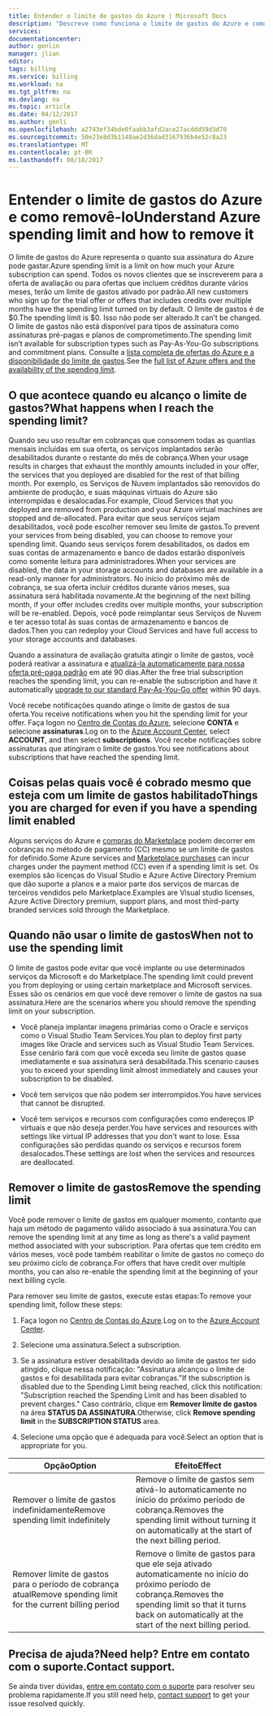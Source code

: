 ```yaml
---
title: Entender o limite de gastos do Azure | Microsoft Docs
description: "Descreve como funciona o limite de gastos do Azure e como removê-lo"
services: 
documentationcenter: 
author: genlin
manager: jlian
editor: 
tags: billing
ms.service: billing
ms.workload: na
ms.tgt_pltfrm: na
ms.devlang: na
ms.topic: article
ms.date: 04/12/2017
ms.author: genli
ms.openlocfilehash: a2743ef34bde0faabb3afd2ace27acddd59d3d70
ms.sourcegitcommit: 50e23e8d3b1148ae2d36dad3167936b4e52c8a23
ms.translationtype: MT
ms.contentlocale: pt-BR
ms.lasthandoff: 08/18/2017
---
```

# <a name="understand-azure-spending-limit-and-how-to-remove-it"></a><span data-ttu-id="c0c2a-103">Entender o limite de gastos do Azure e como removê-lo</span><span class="sxs-lookup"><span data-stu-id="c0c2a-103">Understand Azure spending limit and how to remove it</span></span>

<span data-ttu-id="c0c2a-104">O limite de gastos do Azure representa o quanto sua assinatura do Azure pode gastar.</span><span class="sxs-lookup"><span data-stu-id="c0c2a-104">Azure spending limit is a limit on how much your Azure subscription can spend.</span></span> <span data-ttu-id="c0c2a-105">Todos os novos clientes que se inscreverem para a oferta de avaliação ou para ofertas que incluem créditos durante vários meses, terão um limite de gastos ativado por padrão.</span><span class="sxs-lookup"><span data-stu-id="c0c2a-105">All new customers who sign up for the trial offer or offers that includes credits over multiple months have the spending limit turned on by default.</span></span> <span data-ttu-id="c0c2a-106">O limite de gastos é de $0.</span><span class="sxs-lookup"><span data-stu-id="c0c2a-106">The spending limit is $0.</span></span> <span data-ttu-id="c0c2a-107">Isso não pode ser alterado.</span><span class="sxs-lookup"><span data-stu-id="c0c2a-107">It can’t be changed.</span></span> <span data-ttu-id="c0c2a-108">O limite de gastos não está disponível para tipos de assinatura como assinaturas pré-pagas e planos de comprometimento.</span><span class="sxs-lookup"><span data-stu-id="c0c2a-108">The spending limit isn’t available for subscription types such as Pay-As-You-Go subscriptions and commitment plans.</span></span> <span data-ttu-id="c0c2a-109">Consulte a [lista completa de ofertas do Azure e a disponibilidade do limite de gastos](https://azure.microsoft.com/support/legal/offer-details/).</span><span class="sxs-lookup"><span data-stu-id="c0c2a-109">See the [full list of Azure offers and the availability of the spending limit](https://azure.microsoft.com/support/legal/offer-details/).</span></span>

## <a name="what-happens-when-i-reach-the-spending-limit"></a><span data-ttu-id="c0c2a-110">O que acontece quando eu alcanço o limite de gastos?</span><span class="sxs-lookup"><span data-stu-id="c0c2a-110">What happens when I reach the spending limit?</span></span>

<span data-ttu-id="c0c2a-111">Quando seu uso resultar em cobranças que consomem todas as quantias mensais incluídas em sua oferta, os serviços implantados serão desabilitados durante o restante do mês de cobrança.</span><span class="sxs-lookup"><span data-stu-id="c0c2a-111">When your usage results in charges that exhaust the monthly amounts included in your offer, the services that you deployed are disabled for the rest of that billing month.</span></span> <span data-ttu-id="c0c2a-112">Por exemplo, os Serviços de Nuvem implantados são removidos do ambiente de produção, e suas máquinas virtuais do Azure são interrompidas e desalocadas.</span><span class="sxs-lookup"><span data-stu-id="c0c2a-112">For example, Cloud Services that you deployed are removed from production and your Azure virtual machines are stopped and de-allocated.</span></span> <span data-ttu-id="c0c2a-113">Para evitar que seus serviços sejam desabilitados, você pode escolher remover seu limite de gastos.</span><span class="sxs-lookup"><span data-stu-id="c0c2a-113">To prevent your services from being disabled, you can choose to remove your spending limit.</span></span> <span data-ttu-id="c0c2a-114">Quando seus serviços forem desabilitados, os dados em suas contas de armazenamento e banco de dados estarão disponíveis como somente leitura para administradores.</span><span class="sxs-lookup"><span data-stu-id="c0c2a-114">When your services are disabled, the data in your storage accounts and databases are available in a read-only manner for administrators.</span></span> <span data-ttu-id="c0c2a-115">No início do próximo mês de cobrança, se sua oferta incluir créditos durante vários meses, sua assinatura será habilitada novamente.</span><span class="sxs-lookup"><span data-stu-id="c0c2a-115">At the beginning of the next billing month, if your offer includes credits over multiple months, your subscription will be re-enabled.</span></span> <span data-ttu-id="c0c2a-116">Depois, você pode reimplantar seus Serviços de Nuvem e ter acesso total às suas contas de armazenamento e bancos de dados.</span><span class="sxs-lookup"><span data-stu-id="c0c2a-116">Then you can redeploy your Cloud Services and have full access to your storage accounts and databases.</span></span>

<span data-ttu-id="c0c2a-117">Quando a assinatura de avaliação gratuita atingir o limite de gastos, você poderá reativar a assinatura e [atualizá-la automaticamente para nossa oferta pré-paga padrão](billing-upgrade-azure-subscription.md) em até 90 dias.</span><span class="sxs-lookup"><span data-stu-id="c0c2a-117">After the free trial subscription reaches the spending limit, you can re-enable the subscription and have it automatically [upgrade to our standard Pay-As-You-Go offer](billing-upgrade-azure-subscription.md) within 90 days.</span></span>

<span data-ttu-id="c0c2a-118">Você recebe notificações quando atinge o limite de gastos de sua oferta.</span><span class="sxs-lookup"><span data-stu-id="c0c2a-118">You receive notifications when you hit the spending limit for your offer.</span></span> <span data-ttu-id="c0c2a-119">Faça logon no [Centro de Contas do Azure](https://account.windowsazure.com), selecione **CONTA** e selecione **assinaturas**.</span><span class="sxs-lookup"><span data-stu-id="c0c2a-119">Log on to the [Azure Account Center](https://account.windowsazure.com), select **ACCOUNT**, and then select **subscriptions**.</span></span> <span data-ttu-id="c0c2a-120">Você recebe notificações sobre assinaturas que atingiram o limite de gastos.</span><span class="sxs-lookup"><span data-stu-id="c0c2a-120">You see notifications about subscriptions that have reached the spending limit.</span></span>

## <a name="things-you-are-charged-for-even-if-you-have-a-spending-limit-enabled"></a><span data-ttu-id="c0c2a-121">Coisas pelas quais você é cobrado mesmo que esteja com um limite de gastos habilitado</span><span class="sxs-lookup"><span data-stu-id="c0c2a-121">Things you are charged for even if you have a spending limit enabled</span></span>

<span data-ttu-id="c0c2a-122">Alguns serviços do Azure e [compras do Marketplace](https://azure.microsoft.com/marketplace/) podem decorrer em cobranças no método de pagamento (CC) mesmo se um limite de gastos for definido.</span><span class="sxs-lookup"><span data-stu-id="c0c2a-122">Some Azure services and [Marketplace purchases](https://azure.microsoft.com/marketplace/) can incur charges under the payment method (CC) even if a spending limit is set.</span></span> <span data-ttu-id="c0c2a-123">Os exemplos são licenças do Visual Studio e Azure Active Directory Premium que dão suporte a planos e a maior parte dos serviços de marcas de terceiros vendidos pelo Marketplace.</span><span class="sxs-lookup"><span data-stu-id="c0c2a-123">Examples are Visual studio licenses, Azure Active Directory premium, support plans, and most third-party branded services sold through the Marketplace.</span></span>


## <a name="when-not-to-use-the-spending-limit"></a><span data-ttu-id="c0c2a-124">Quando não usar o limite de gastos</span><span class="sxs-lookup"><span data-stu-id="c0c2a-124">When not to use the spending limit</span></span>

<span data-ttu-id="c0c2a-125">O limite de gastos pode evitar que você implante ou use determinados serviços da Microsoft e do Marketplace.</span><span class="sxs-lookup"><span data-stu-id="c0c2a-125">The spending limit could prevent you from deploying or using certain marketplace and Microsoft services.</span></span> <span data-ttu-id="c0c2a-126">Esses são os cenários em que você deve remover o limite de gastos na sua assinatura.</span><span class="sxs-lookup"><span data-stu-id="c0c2a-126">Here are the scenarios where you should remove the spending limit on your subscription.</span></span>

- <span data-ttu-id="c0c2a-127">Você planeja implantar imagens primárias como o Oracle e serviços como o Visual Studio Team Services.</span><span class="sxs-lookup"><span data-stu-id="c0c2a-127">You plan to deploy first party images like Oracle and services such as Visual Studio Team Services.</span></span> <span data-ttu-id="c0c2a-128">Esse cenário fará com que você exceda seu limite de gastos quase imediatamente e sua assinatura será desabilitada.</span><span class="sxs-lookup"><span data-stu-id="c0c2a-128">This scenario causes you to exceed your spending limit almost immediately and causes your subscription to be disabled.</span></span>

- <span data-ttu-id="c0c2a-129">Você tem serviços que não podem ser interrompidos.</span><span class="sxs-lookup"><span data-stu-id="c0c2a-129">You have services that cannot be disrupted.</span></span>

- <span data-ttu-id="c0c2a-130">Você tem serviços e recursos com configurações como endereços IP virtuais e que não deseja perder.</span><span class="sxs-lookup"><span data-stu-id="c0c2a-130">You have services and resources with settings like virtual IP addresses that you don't want to lose.</span></span> <span data-ttu-id="c0c2a-131">Essa configurações são perdidas quando os serviços e recursos forem desalocados.</span><span class="sxs-lookup"><span data-stu-id="c0c2a-131">These settings are lost when the services and resources are deallocated.</span></span>


## <a name="remove-the-spending-limit"></a><span data-ttu-id="c0c2a-132">Remover o limite de gastos</span><span class="sxs-lookup"><span data-stu-id="c0c2a-132">Remove the spending limit</span></span>

<span data-ttu-id="c0c2a-133">Você pode remover o limite de gastos em qualquer momento, contanto que haja um método de pagamento válido associado à sua assinatura.</span><span class="sxs-lookup"><span data-stu-id="c0c2a-133">You can remove the spending limit at any time as long as there's a valid payment method associated with your subscription.</span></span> <span data-ttu-id="c0c2a-134">Para ofertas que tem crédito em vários meses, você pode também reabilitar o limite de gastos no começo do seu próximo ciclo de cobrança.</span><span class="sxs-lookup"><span data-stu-id="c0c2a-134">For offers that have credit over multiple months, you can also re-enable the spending limit at the beginning of your next billing cycle.</span></span>

<span data-ttu-id="c0c2a-135">Para remover seu limite de gastos, execute estas etapas:</span><span class="sxs-lookup"><span data-stu-id="c0c2a-135">To remove your spending limit, follow these steps:</span></span>

1. <span data-ttu-id="c0c2a-136">Faça logon no [Centro de Contas do Azure](https://account.windowsazure.com).</span><span class="sxs-lookup"><span data-stu-id="c0c2a-136">Log on to the [Azure Account Center](https://account.windowsazure.com).</span></span>

2. <span data-ttu-id="c0c2a-137">Selecione uma assinatura.</span><span class="sxs-lookup"><span data-stu-id="c0c2a-137">Select a subscription.</span></span>

3. <span data-ttu-id="c0c2a-138">Se a assinatura estiver desabilitada devido ao limite de gastos ter sido atingido, clique nessa notificação: "Assinatura alcançou o limite de gastos e foi desabilitada para evitar cobranças."</span><span class="sxs-lookup"><span data-stu-id="c0c2a-138">If the subscription is disabled due to the Spending Limit being reached, click this notification: "Subscription reached the Spending Limit and has been disabled to prevent charges."</span></span> <span data-ttu-id="c0c2a-139">Caso contrário, clique em **Remover limite de gastos** na área **STATUS DA ASSINATURA**.</span><span class="sxs-lookup"><span data-stu-id="c0c2a-139">Otherwise, click **Remove spending limit** in the **SUBSCRIPTION STATUS** area.</span></span>

4. <span data-ttu-id="c0c2a-140">Selecione uma opção que é adequada para você.</span><span class="sxs-lookup"><span data-stu-id="c0c2a-140">Select an option that is appropriate for you.</span></span>

|<span data-ttu-id="c0c2a-141">Opção</span><span class="sxs-lookup"><span data-stu-id="c0c2a-141">Option</span></span>|<span data-ttu-id="c0c2a-142">Efeito</span><span class="sxs-lookup"><span data-stu-id="c0c2a-142">Effect</span></span>|
|-------|-----|
|<span data-ttu-id="c0c2a-143">Remover o limite de gastos indefinidamente</span><span class="sxs-lookup"><span data-stu-id="c0c2a-143">Remove spending limit indefinitely</span></span>|<span data-ttu-id="c0c2a-144">Remove o limite de gastos sem ativá-lo automaticamente no início do próximo período de cobrança.</span><span class="sxs-lookup"><span data-stu-id="c0c2a-144">Removes the spending limit without turning it on automatically at the start of the next billing period.</span></span>|
|<span data-ttu-id="c0c2a-145">Remover limite de gastos para o período de cobrança atual</span><span class="sxs-lookup"><span data-stu-id="c0c2a-145">Remove spending limit for the current billing period</span></span>|<span data-ttu-id="c0c2a-146">Remove o limite de gastos para que ele seja ativado automaticamente no início do próximo período de cobrança.</span><span class="sxs-lookup"><span data-stu-id="c0c2a-146">Removes the spending limit so that it turns back on automatically at the start of the next billing period.</span></span>|

## <a name="need-help-contact-support"></a><span data-ttu-id="c0c2a-147">Precisa de ajuda?</span><span class="sxs-lookup"><span data-stu-id="c0c2a-147">Need help?</span></span> <span data-ttu-id="c0c2a-148">Entre em contato com o suporte.</span><span class="sxs-lookup"><span data-stu-id="c0c2a-148">Contact support.</span></span>
<span data-ttu-id="c0c2a-149">Se ainda tiver dúvidas, [entre em contato com o suporte](https://portal.azure.com/?#blade/Microsoft_Azure_Support/HelpAndSupportBlade) para resolver seu problema rapidamente.</span><span class="sxs-lookup"><span data-stu-id="c0c2a-149">If you still need help, [contact support](https://portal.azure.com/?#blade/Microsoft_Azure_Support/HelpAndSupportBlade) to get your issue resolved quickly.</span></span>
